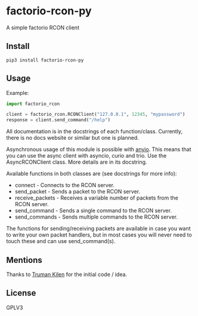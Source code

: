 # factorio-rcon-py

A simple factorio RCON client

## Install

`pip3 install factorio-rcon-py`

## Usage

Example:
```python
import factorio_rcon

client = factorio_rcon.RCONClient("127.0.0.1", 12345, "mypassword")
response = client.send_command("/help")
```

All documentation is in the docstrings of each function/class. Currently,
there is no docs website or similar but one is planned.

Asynchronous usage of this module is possible with [anyio](https://github.com/agronholm/anyio). This means that you can use the async client with asyncio, curio and trio. Use the AsyncRCONClient class. More details are in its docstring.

Available functions in both classes are (see docstrings for more info):
* connect - Connects to the RCON server.
* send_packet - Sends a packet to the RCON server.
* receive_packets - Receives a variable number of packets from the RCON server.
* send_command - Sends a single command to the RCON server.
* send_commands - Sends multiple commands to the RCON server.

The functions for sending/receiving packets are available in case you want to
write your own packet handlers, but in most cases you will never need to touch
these and can use send_command(s).

## Mentions

Thanks to [Truman Kilen](https://github.com/trumank) for the initial code / idea.


## License

GPLV3

